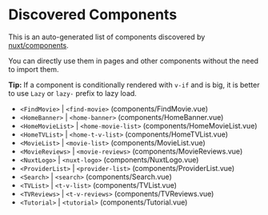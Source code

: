 # Discovered Components

This is an auto-generated list of components discovered by [nuxt/components](https://github.com/nuxt/components).

You can directly use them in pages and other components without the need to import them.

**Tip:** If a component is conditionally rendered with `v-if` and is big, it is better to use `Lazy` or `lazy-` prefix to lazy load.

- `<FindMovie>` | `<find-movie>` (components/FindMovie.vue)
- `<HomeBanner>` | `<home-banner>` (components/HomeBanner.vue)
- `<HomeMovieList>` | `<home-movie-list>` (components/HomeMovieList.vue)
- `<HomeTVList>` | `<home-t-v-list>` (components/HomeTVList.vue)
- `<MovieList>` | `<movie-list>` (components/MovieList.vue)
- `<MovieReviews>` | `<movie-reviews>` (components/MovieReviews.vue)
- `<NuxtLogo>` | `<nuxt-logo>` (components/NuxtLogo.vue)
- `<ProviderList>` | `<provider-list>` (components/ProviderList.vue)
- `<Search>` | `<search>` (components/Search.vue)
- `<TVList>` | `<t-v-list>` (components/TVList.vue)
- `<TVReviews>` | `<t-v-reviews>` (components/TVReviews.vue)
- `<Tutorial>` | `<tutorial>` (components/Tutorial.vue)
